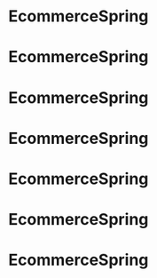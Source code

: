 # EcommerceSpring
# EcommerceSpring
# EcommerceSpring
# EcommerceSpring
# EcommerceSpring
# EcommerceSpring
# EcommerceSpring
